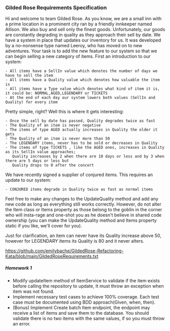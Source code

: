 ### Gilded Rose Requirements Specification


Hi and welcome to team Gilded Rose. As you know, we are a small inn with a prime location in a
prominent city ran by a friendly innkeeper named Allison. We also buy and sell only the finest goods.
Unfortunately, our goods are constantly degrading in quality as they approach their sell by date. We
have a system in place that updates our inventory for us. It was developed by a no-nonsense type named
Leeroy, who has moved on to new adventures. Your task is to add the new feature to our system so that
we can begin selling a new category of items. First an introduction to our system:

	- All items have a SellIn value which denotes the number of days we have to sell the item
	- All items have a Quality value which denotes how valuable the item is
	- All items have a Type value which denotes what kind of item it is, it could be: NORMAL,AGED,LEGENDARY or TICKETS
	- At the end of each day our system lowers both values (SellIn and Quality) for every item

Pretty simple, right? Well this is where it gets interesting:

	- Once the sell by date has passed, Quality degrades twice as fast
	- The Quality of an item is never negative
	- The items of type AGED actually increases in Quality the older it gets
	- The Quality of an item is never more than 50
	- The LEGENDARY items, never has to be sold or decreases in Quality
	- The items of type TICKETS , like the AGED ones, increases in Quality as its SellIn value approaches;
	   Quality increases by 2 when there are 10 days or less and by 3 when there are 5 days or less but
	   Quality drops to 0 after the concert

We have recently signed a supplier of conjured items. This requires an update to our system:

	- CONJURED items degrade in Quality twice as fast as normal items

Feel free to make any changes to the UpdateQuality method and add any new code as long as everything
still works correctly. However, do not alter the Item class or Items property as those belong to the
goblin in the corner who will insta-rage and one-shot you as he doesn't believe in shared code
ownership (you can make the UpdateQuality method and Items property static if you like, we'll cover
for you).

Just for clarification, an item can never have its Quality increase above 50, however for LEGENDARY items
its Quality is 80 and it never alters.

https://github.com/emilybache/GildedRose-Refactoring-Kata/blob/main/GildedRoseRequirements.txt


##### Homework 1
- Modify updateItem method of ItemService to validate if the item exists before calling the repository to update, It must throw an exception when item was not found.
- Implement necessary test cases to achieve 100% coverage. Each test case must be documented using BDD approach(Given, when, then).
- (Bonus) Implement Create batch Item endpoint, the endpoint may receive a list of items and save them to the database. You should validate there is no two items with the same values, if so you must throw an error.
